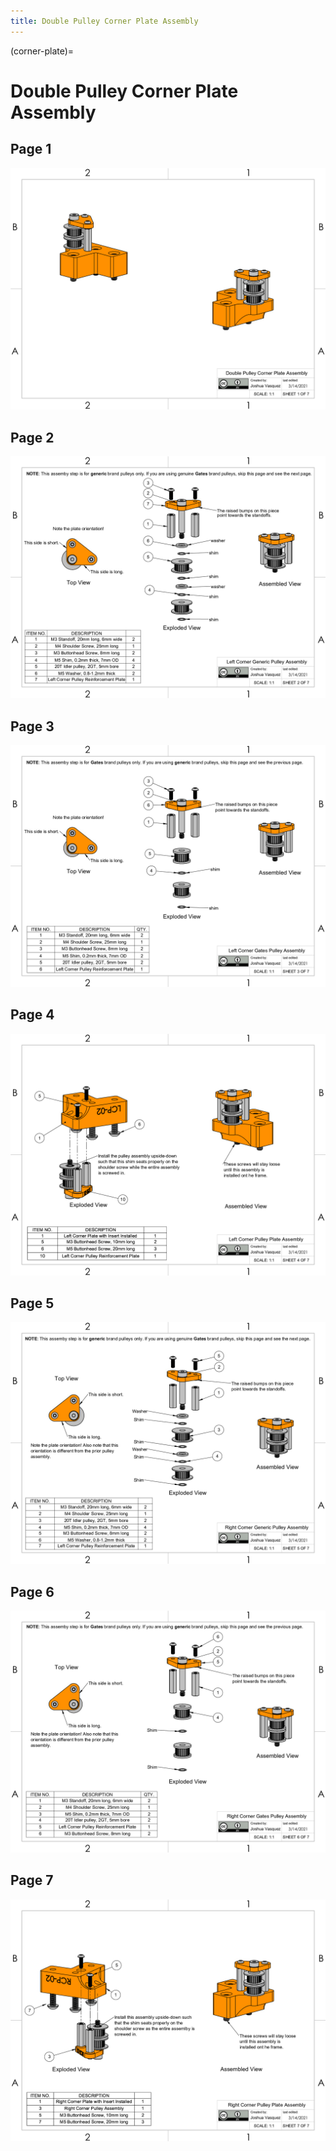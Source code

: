 ```yaml
---
title: Double Pulley Corner Plate Assembly
---
```


(corner-plate)=
# Double Pulley Corner Plate Assembly

## Page 1
[![Page1](_static/corner_plate0.png)](_static/corner_plate0.png)

## Page 2
[![Page2](_static/corner_plate1.png)](_static/corner_plate1.png)

## Page 3
[![Page3](_static/corner_plate2.png)](_static/corner_plate2.png)

## Page 4
[![Page4](_static/corner_plate3.png)](_static/corner_plate3.png)

## Page 5
[![Page5](_static/corner_plate4.png)](_static/corner_plate4.png)

## Page 6
[![Page6](_static/corner_plate5.png)](_static/corner_plate5.png)

## Page 7
[![Page7](_static/corner_plate6.png)](_static/corner_plate6.png)
